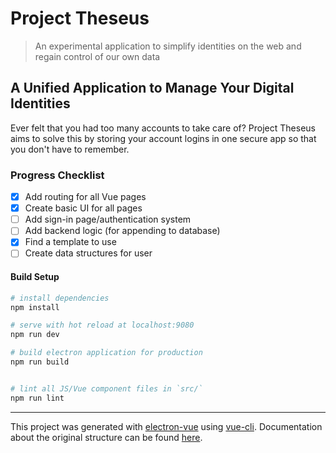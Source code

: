 # Project Theseus

> An experimental application to simplify identities on the web and regain control of our own data

## A Unified Application to Manage Your Digital Identities

Ever felt that you had too many accounts to take care of? Project Theseus aims to solve this by storing your account logins in one secure app so that you don't have to remember.

### Progress Checklist

- [x] Add routing for all Vue pages
- [x] Create basic UI for all pages
- [ ] Add sign-in page/authentication system
- [ ] Add backend logic (for appending to database)
- [x] Find a template to use
- [ ] Create data structures for user

#### Build Setup

```bash
# install dependencies
npm install

# serve with hot reload at localhost:9080
npm run dev

# build electron application for production
npm run build


# lint all JS/Vue component files in `src/`
npm run lint
```

---

This project was generated with [electron-vue](https://github.com/SimulatedGREG/electron-vue) using [vue-cli](https://github.com/vuejs/vue-cli). Documentation about the original structure can be found [here](https://simulatedgreg.gitbooks.io/electron-vue/content/index.html).
